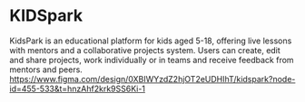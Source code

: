 # KIDSpark
KidsPark is an educational platform for kids aged 5-18, offering live lessons with mentors and a collaborative projects system. Users can create, edit and share projects, work individually or in teams and receive feedback from mentors and peers.
https://www.figma.com/design/0XBIWYzdZ2hjOT2eUDHIhT/kidspark?node-id=455-533&t=hnzAhf2krk9SS6Ki-1
